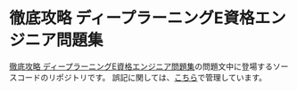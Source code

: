 # 徹底攻略 ディープラーニングE資格エンジニア問題集

[徹底攻略 ディープラーニングE資格エンジニア問題集](https://book.impress.co.jp/books/1118101176)の問題文中に登場するソースコードのリポジトリです。
誤記に関しては、[こちら](https://book.impress.co.jp/books/1118101176)で管理しています。
